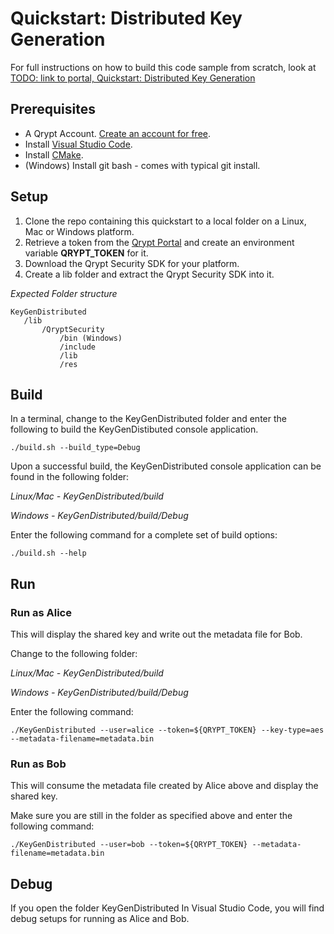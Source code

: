 # Quickstart: Distributed Key Generation

For full instructions on how to build this code sample from scratch, look at [TODO: link to portal, Quickstart: Distributed Key Generation]()

## Prerequisites
- A Qrypt Account. [Create an account for free](https://portal.qrypt.com/).
- Install [Visual Studio Code](https://code.visualstudio.com/).
- Install [CMake](https://cmake.org/).
- (Windows) Install git bash - comes with typical git install.

## Setup
1. Clone the repo containing this quickstart to a local folder on a Linux, Mac or Windows platform.
1. Retrieve a token from the [Qrypt Portal](https://portal.qrypt.com/) and create an environment variable **QRYPT_TOKEN** for it.
1. Download the Qrypt Security SDK for your platform.
1. Create a lib folder and extract the Qrypt Security SDK into it.

*Expected Folder structure*

    KeyGenDistributed
       /lib
           /QryptSecurity
               /bin (Windows)
               /include
               /lib
               /res

## Build
In a terminal, change to the KeyGenDistributed folder and enter the following to build the KeyGenDistibuted console application.

    ./build.sh --build_type=Debug

Upon a successful build, the KeyGenDistributed console application can be found in the following folder:

*Linux/Mac - KeyGenDistributed/build*

*Windows - KeyGenDistributed/build/Debug* 

Enter the following command for a complete set of build options:

    ./build.sh --help

## Run
### Run as Alice
This will display the shared key and write out the metadata file for Bob.

Change to the following folder:

*Linux/Mac - KeyGenDistributed/build*

*Windows - KeyGenDistributed/build/Debug* 

Enter the following command:

    ./KeyGenDistributed --user=alice --token=${QRYPT_TOKEN} --key-type=aes --metadata-filename=metadata.bin
 
### Run as Bob
This will consume the metadata file created by Alice above and display the shared key.

Make sure you are still in the folder as specified above and enter the following command:

    ./KeyGenDistributed --user=bob --token=${QRYPT_TOKEN} --metadata-filename=metadata.bin

## Debug
If you open the folder KeyGenDistributed In Visual Studio Code, you will find debug setups for running as Alice and Bob.


